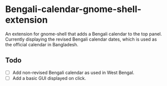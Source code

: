 # Bengali-calendar-gnome-shell-extension
An extension for gnome-shell that adds a Bengali calendar to the top panel. Currently displaying the revised Bengali calendar dates, which is used as the official calendar in Bangladesh.

## Todo
- [ ] Add non-revised Bengali calendar as used in West Bengal.
- [ ] Add a basic GUI displayed on click.
